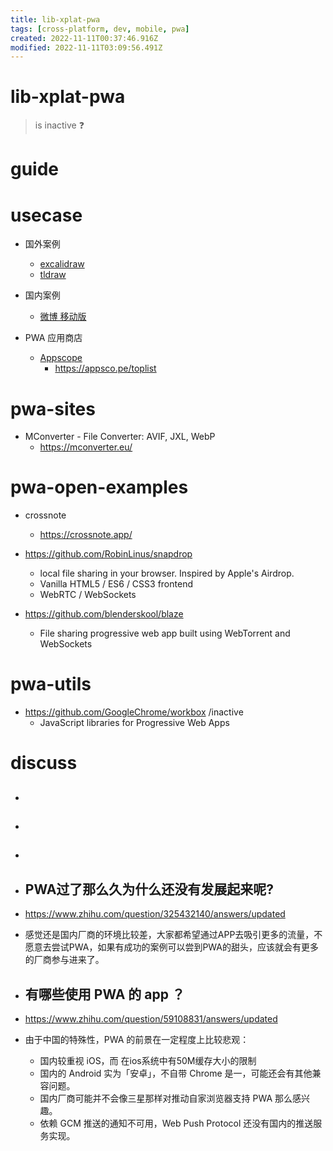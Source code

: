 ```yaml
---
title: lib-xplat-pwa
tags: [cross-platform, dev, mobile, pwa]
created: 2022-11-11T00:37:46.916Z
modified: 2022-11-11T03:09:56.491Z
---
```


# lib-xplat-pwa

> is inactive ❓

# guide

# usecase

- 国外案例
  - [excalidraw](https://excalidraw.com/)
  - [tldraw](https://www.tldraw.com/)

- 国内案例
  - [微博 移动版](https://m.weibo.cn/)

- PWA 应用商店
  - [Appscope](https://appsco.pe/)
    - https://appsco.pe/toplist
# pwa-sites
- MConverter - File Converter: AVIF, JXL, WebP
  - https://mconverter.eu/
# pwa-open-examples
- crossnote
  - https://crossnote.app/

- https://github.com/RobinLinus/snapdrop
  - local file sharing in your browser. Inspired by Apple's Airdrop.
  - Vanilla HTML5 / ES6 / CSS3 frontend
  - WebRTC / WebSockets

- https://github.com/blenderskool/blaze
  - File sharing progressive web app built using WebTorrent and WebSockets
# pwa-utils
- https://github.com/GoogleChrome/workbox  /inactive
  - JavaScript libraries for Progressive Web Apps
# discuss
- ## 

- ## 

- ## 

- ## PWA过了那么久为什么还没有发展起来呢?
- https://www.zhihu.com/question/325432140/answers/updated
- 感觉还是国内厂商的环境比较差，大家都希望通过APP去吸引更多的流量，不愿意去尝试PWA，如果有成功的案例可以尝到PWA的甜头，应该就会有更多的厂商参与进来了。

- ## 有哪些使用 PWA 的 app ？
- https://www.zhihu.com/question/59108831/answers/updated
- 由于中国的特殊性，PWA 的前景在一定程度上比较悲观：
  - 国内较重视 iOS，而 在ios系统中有50M缓存大小的限制
  - 国内的 Android 实为「安卓」，不自带 Chrome 是一，可能还会有其他兼容问题。
  - 国内厂商可能并不会像三星那样对推动自家浏览器支持 PWA 那么感兴趣。
  - 依赖 GCM 推送的通知不可用，Web Push Protocol 还没有国内的推送服务实现。
